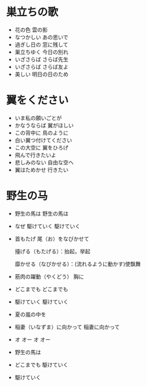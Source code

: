 # 巣立ちの歌

- 花の色 雲の影
- なつかしい あの思いで
- 過ぎし日の 窓に残して
- 巣立ちゆく 今日の別れ
- いざさらば さらば先生
- いざさらば さらば友よ
- 美しい 明日の日のため





# 翼をください

- いま私の願いごとが
- かなうならば 翼がほしい
- この背中に 鳥のように
- 白い翼つ付けてください
- この大空に 翼をひろげ
- 飛んで行きたいよ
- 悲しみのない 自由な空へ
- 翼はためかせ 行きたい





# 野生の马

- 野生の馬は 野生の馬は

- なぜ 駆けていく 駆けていく

- 首もたげ 尾（お）をなびかせて

  擡げる（もたげる）：抬起，举起

  靡かせる（なびかせる）：(流れるように動かす)使飘舞

- 筋肉の躍動（やくどう） 胸に

- どこまでも どこまでも

- 駆けていく 駆けていく

- 夏の嵐の中を

- 稲妻（いなずま）に向かって 稲妻に向かって

- オ オー オ オー

- 野生の馬は

- どこまでも 駆けていく

- 駆けていく

 